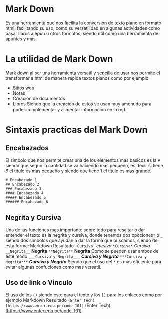# Mark Down
Es una herramienta que nos facilita la conversion de texto plano en formato html, facilitando su uso, como su versatilidad en algunas actividades como pasar libros a epub u otros formatos; siendo util como una herramienta de apuntes y mas.
# La utilidad de Mark Down
Mark down al ser una herramienta versatil y sencilla de usar nos permite el transformar a html de manera rapida textos planos como por ejemplo:
- Sitios web
- Notas
- Creacion de documentos
- Libros
Siendo que la creacion de estos se usan muy amenudo para poder complementar y alimentar informacion en la red.
# Sintaxis practicas del Mark Down
## Encabezados
El simbolo que nos permite crear una de los elementos mas basicos es la `#` siendo que segun la cantidad se va haciendo mas pequeño, es decir si tiene 6 el titulo es mas pequeño y siendo que tiene 1 el titulo es mas grande.
~~~
# Encabezado 1
## Encabezado 2
### Encabezado 3
#### Encabezado 4
##### Encabezado 5
###### Encabezado 6
~~~
## Negrita y Cursiva
Una de las funciones mas importante sobre todo para resaltar o dar entender el texto es la negrita y cursiva, donde tenemos dos opcciones`*` o `_` siendo dos simbolos que ayudan a dar la forma que buscamos, siendo de esta forma:
Markdown                                      Resultado
`_Cursiva_`                                   _cursiva_
`*Cursiva*`                                   *Cursiva*
`__Negrita__`                                 __Negrita__
`**Negrita**`                                 **Negrita**
Como se pueden usar ambos de este modo
`___Cursiva y Negrita___`                    ___Cursiva y Negrita___
`***Cursiva y Negrita***`                    ***Cursiva y Negrita***
Siendo que el uso del `*` es mas eficiente para evitar algunas confuciones como mas versatil.
## Uso de link o Vinculo
El uso de los `()` siendo este para el texto y los `[]` para los enlaces como por ejemplo
Markdown                                                      Resultado
`(Enter Tech)[https://www.enter.edu.pe/code-101]`        (Enter Tech)[https://www.enter.edu.pe/code-101]
